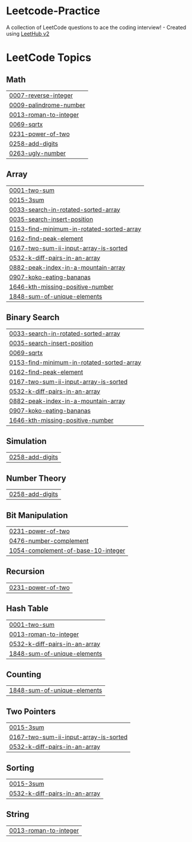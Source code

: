 # Leetcode-Practice
A collection of LeetCode questions to ace the coding interview! - Created using [LeetHub v2](https://github.com/arunbhardwaj/LeetHub-2.0)

<!---LeetCode Topics Start-->
# LeetCode Topics
## Math
|  |
| ------- |
| [0007-reverse-integer](https://github.com/Mohit-Pandey1/Leetcode-Practice/tree/master/0007-reverse-integer) |
| [0009-palindrome-number](https://github.com/Mohit-Pandey1/Leetcode-Practice/tree/master/0009-palindrome-number) |
| [0013-roman-to-integer](https://github.com/Mohit-Pandey1/Leetcode-Practice/tree/master/0013-roman-to-integer) |
| [0069-sqrtx](https://github.com/Mohit-Pandey1/Leetcode-Practice/tree/master/0069-sqrtx) |
| [0231-power-of-two](https://github.com/Mohit-Pandey1/Leetcode-Practice/tree/master/0231-power-of-two) |
| [0258-add-digits](https://github.com/Mohit-Pandey1/Leetcode-Practice/tree/master/0258-add-digits) |
| [0263-ugly-number](https://github.com/Mohit-Pandey1/Leetcode-Practice/tree/master/0263-ugly-number) |
## Array
|  |
| ------- |
| [0001-two-sum](https://github.com/Mohit-Pandey1/Leetcode-Practice/tree/master/0001-two-sum) |
| [0015-3sum](https://github.com/Mohit-Pandey1/Leetcode-Practice/tree/master/0015-3sum) |
| [0033-search-in-rotated-sorted-array](https://github.com/Mohit-Pandey1/Leetcode-Practice/tree/master/0033-search-in-rotated-sorted-array) |
| [0035-search-insert-position](https://github.com/Mohit-Pandey1/Leetcode-Practice/tree/master/0035-search-insert-position) |
| [0153-find-minimum-in-rotated-sorted-array](https://github.com/Mohit-Pandey1/Leetcode-Practice/tree/master/0153-find-minimum-in-rotated-sorted-array) |
| [0162-find-peak-element](https://github.com/Mohit-Pandey1/Leetcode-Practice/tree/master/0162-find-peak-element) |
| [0167-two-sum-ii-input-array-is-sorted](https://github.com/Mohit-Pandey1/Leetcode-Practice/tree/master/0167-two-sum-ii-input-array-is-sorted) |
| [0532-k-diff-pairs-in-an-array](https://github.com/Mohit-Pandey1/Leetcode-Practice/tree/master/0532-k-diff-pairs-in-an-array) |
| [0882-peak-index-in-a-mountain-array](https://github.com/Mohit-Pandey1/Leetcode-Practice/tree/master/0882-peak-index-in-a-mountain-array) |
| [0907-koko-eating-bananas](https://github.com/Mohit-Pandey1/Leetcode-Practice/tree/master/0907-koko-eating-bananas) |
| [1646-kth-missing-positive-number](https://github.com/Mohit-Pandey1/Leetcode-Practice/tree/master/1646-kth-missing-positive-number) |
| [1848-sum-of-unique-elements](https://github.com/Mohit-Pandey1/Leetcode-Practice/tree/master/1848-sum-of-unique-elements) |
## Binary Search
|  |
| ------- |
| [0033-search-in-rotated-sorted-array](https://github.com/Mohit-Pandey1/Leetcode-Practice/tree/master/0033-search-in-rotated-sorted-array) |
| [0035-search-insert-position](https://github.com/Mohit-Pandey1/Leetcode-Practice/tree/master/0035-search-insert-position) |
| [0069-sqrtx](https://github.com/Mohit-Pandey1/Leetcode-Practice/tree/master/0069-sqrtx) |
| [0153-find-minimum-in-rotated-sorted-array](https://github.com/Mohit-Pandey1/Leetcode-Practice/tree/master/0153-find-minimum-in-rotated-sorted-array) |
| [0162-find-peak-element](https://github.com/Mohit-Pandey1/Leetcode-Practice/tree/master/0162-find-peak-element) |
| [0167-two-sum-ii-input-array-is-sorted](https://github.com/Mohit-Pandey1/Leetcode-Practice/tree/master/0167-two-sum-ii-input-array-is-sorted) |
| [0532-k-diff-pairs-in-an-array](https://github.com/Mohit-Pandey1/Leetcode-Practice/tree/master/0532-k-diff-pairs-in-an-array) |
| [0882-peak-index-in-a-mountain-array](https://github.com/Mohit-Pandey1/Leetcode-Practice/tree/master/0882-peak-index-in-a-mountain-array) |
| [0907-koko-eating-bananas](https://github.com/Mohit-Pandey1/Leetcode-Practice/tree/master/0907-koko-eating-bananas) |
| [1646-kth-missing-positive-number](https://github.com/Mohit-Pandey1/Leetcode-Practice/tree/master/1646-kth-missing-positive-number) |
## Simulation
|  |
| ------- |
| [0258-add-digits](https://github.com/Mohit-Pandey1/Leetcode-Practice/tree/master/0258-add-digits) |
## Number Theory
|  |
| ------- |
| [0258-add-digits](https://github.com/Mohit-Pandey1/Leetcode-Practice/tree/master/0258-add-digits) |
## Bit Manipulation
|  |
| ------- |
| [0231-power-of-two](https://github.com/Mohit-Pandey1/Leetcode-Practice/tree/master/0231-power-of-two) |
| [0476-number-complement](https://github.com/Mohit-Pandey1/Leetcode-Practice/tree/master/0476-number-complement) |
| [1054-complement-of-base-10-integer](https://github.com/Mohit-Pandey1/Leetcode-Practice/tree/master/1054-complement-of-base-10-integer) |
## Recursion
|  |
| ------- |
| [0231-power-of-two](https://github.com/Mohit-Pandey1/Leetcode-Practice/tree/master/0231-power-of-two) |
## Hash Table
|  |
| ------- |
| [0001-two-sum](https://github.com/Mohit-Pandey1/Leetcode-Practice/tree/master/0001-two-sum) |
| [0013-roman-to-integer](https://github.com/Mohit-Pandey1/Leetcode-Practice/tree/master/0013-roman-to-integer) |
| [0532-k-diff-pairs-in-an-array](https://github.com/Mohit-Pandey1/Leetcode-Practice/tree/master/0532-k-diff-pairs-in-an-array) |
| [1848-sum-of-unique-elements](https://github.com/Mohit-Pandey1/Leetcode-Practice/tree/master/1848-sum-of-unique-elements) |
## Counting
|  |
| ------- |
| [1848-sum-of-unique-elements](https://github.com/Mohit-Pandey1/Leetcode-Practice/tree/master/1848-sum-of-unique-elements) |
## Two Pointers
|  |
| ------- |
| [0015-3sum](https://github.com/Mohit-Pandey1/Leetcode-Practice/tree/master/0015-3sum) |
| [0167-two-sum-ii-input-array-is-sorted](https://github.com/Mohit-Pandey1/Leetcode-Practice/tree/master/0167-two-sum-ii-input-array-is-sorted) |
| [0532-k-diff-pairs-in-an-array](https://github.com/Mohit-Pandey1/Leetcode-Practice/tree/master/0532-k-diff-pairs-in-an-array) |
## Sorting
|  |
| ------- |
| [0015-3sum](https://github.com/Mohit-Pandey1/Leetcode-Practice/tree/master/0015-3sum) |
| [0532-k-diff-pairs-in-an-array](https://github.com/Mohit-Pandey1/Leetcode-Practice/tree/master/0532-k-diff-pairs-in-an-array) |
## String
|  |
| ------- |
| [0013-roman-to-integer](https://github.com/Mohit-Pandey1/Leetcode-Practice/tree/master/0013-roman-to-integer) |
<!---LeetCode Topics End-->